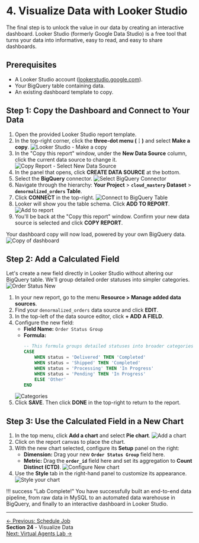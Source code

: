 # 4. Visualize Data with Looker Studio

The final step is to unlock the value in our data by creating an interactive dashboard. Looker Studio (formerly Google Data Studio) is a free tool that turns your data into informative, easy to read, and easy to share dashboards.

## Prerequisites

*   A Looker Studio account ([lookerstudio.google.com](https://lookerstudio.google.com)).
*   Your BigQuery table containing data.
*   An existing dashboard template to copy.

## Step 1: Copy the Dashboard and Connect to Your Data

1.  Open the provided Looker Studio report template.
2.  In the top-right corner, click the **three-dot menu (⋮)** and select **Make a copy**.
    ![Looker Studio - Make a copy](assets/images/looker-copy.png)
3.  In the "Copy this report" window, under the **New Data Source** column, click the current data source to change it.
    ![Copy Report - Select New Data Source](assets/images/create-data-source.png)
4.  In the panel that opens, click **CREATE DATA SOURCE** at the bottom.
5.  Select the **BigQuery** connector.
    ![Select BigQuery Connector](assets/images/connect-to-bq.png)
6.  Navigate through the hierarchy: **Your Project** > **`cloud_mastery` Dataset** > **`denormalized_orders` Table**.
7.  Click **CONNECT** in the top-right.
    ![Connect to BigQuery Table](assets/images/click-connect.png)
8.  Looker will show you the table schema. Click **ADD TO REPORT**.
    ![Add to report](assets/images/add-to-report.png)
9.  You'll be back at the "Copy this report" window. Confirm your new data source is selected and click **COPY REPORT**.

Your dashboard copy will now load, powered by your own BigQuery data.
![Copy of dashboard](assets/images/copy-of-dashboard.png)

## Step 2: Add a Calculated Field

Let's create a new field directly in Looker Studio without altering our BigQuery table. We'll group detailed order statuses into simpler categories.
![Order Status New](assets/images/new-order.png)

1.  In your new report, go to the menu **Resource > Manage added data sources**.
2.  Find your `denormalized_orders` data source and click **EDIT**.
3.  In the top-left of the data source editor, click **+ ADD A FIELD**.
4.  Configure the new field:
    *   **Field Name:** `Order Status Group`
    *   **Formula:**
        ```sql
        -- This formula groups detailed statuses into broader categories.
        CASE
            WHEN status = 'Delivered' THEN 'Completed'
            WHEN status = 'Shipped' THEN 'Completed'
            WHEN status = 'Processing' THEN 'In Progress'
            WHEN status = 'Pending' THEN 'In Progress'
            ELSE 'Other'
        END
        ```
    ![Categories](assets/images/categories.png)
5.  Click **SAVE**. Then click **DONE** in the top-right to return to the report.

## Step 3: Use the Calculated Field in a New Chart

1.  In the top menu, click **Add a chart** and select **Pie chart**.
    ![Add a chart](assets/images/add-new-chart.png)
2.  Click on the report canvas to place the chart.
3.  With the new chart selected, configure its **Setup** panel on the right:
    *   **Dimension:** Drag your new **`Order Status Group`** field here.
    *   **Metric:** Drag the **`order_id`** field here and set its aggregation to **Count Distinct (CTD)**.
    ![Configure New chart](assets/images/config-new-chart.png)
4.  Use the **Style** tab in the right-hand panel to customize its appearance.
    ![Style your chart](assets/images/style-the-chart.png)

!!! success "Lab Complete!"
    You have successfully built an end-to-end data pipeline, from raw data in MySQL to an automated data warehouse in BigQuery, and finally to an interactive dashboard in Looker Studio.

---

<div class="page-nav">
  <div class="nav-item">
    <a href="../data-pipeline-schedule-job/" class="btn-secondary">← Previous: Schedule Job</a>
  </div>
  <div class="nav-item">
    <span><strong>Section 24</strong> - Visualize Data</span>
  </div>
  <div class="nav-item">
    <a href="../virtual-agent-lab/" class="btn-primary">Next: Virtual Agents Lab →</a>
  </div>
</div>